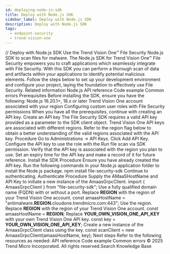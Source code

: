 ```yaml
---
id: deploying-node-js-sdk
title: Deploy with Node.js SDK
sidebar_label: Deploy with Node.js SDK
description: Deploy with Node.js SDK
tags:
  - endpoint-security
  - trend-vision-one
---
```


/*<![CDATA[*/ $('#title').html($('meta[name=map-description]').attr('content')); /*]]>*/ Deploy with Node.js SDK Use the Trend Vision One™ File Security Node.js SDK to scan files for malware. The Node.js SDK for Trend Vision One™ File Security empowers you to craft applications which seamlessly integrate with File Security. With this SDK you can perform a thorough scan of data and artifacts within your applications to identify potential malicious elements. Follow the steps below to set up your development environment and configure your project, laying the foundation to effectively use File Security. Related information Node.js API reference Code example Common errors Prerequisites Before installing the SDK, ensure you have the following: Node.js 16.20.1+, 18.x or later Trend Vision One account associated with your region Configuring custom user roles with File Security permissions When you have all the prerequisites, continue with creating an API key. Create an API key The File Security SDK requires a valid API key provided as a parameter to the SDK client object. Trend Vision One API keys are associated with different regions. Refer to the region flag below to obtain a better understanding of the valid regions associated with the API key. Procedure Go to Administrations → API Keys. Click Add API Key. Configure the API key to use the role with the Run file scan via SDK permission. Verify that the API key is associated with the region you plan to use. Set an expiry time for the API key and make a record of it for future reference. Install the SDK Procedure Ensure you have already created the API key. Run the following commands in your Node.js application folder to install the Node.js package. npm install file-security-sdk Continue to authenticating. Authenticate Procedure Supply the AMaaSHostName and API Key to initiate a new instance of the AmaasGrpcClient. import { AmaasGrpcClient } from "file-security-sdk"; Use a fully qualified domain name (FQDN) with or without a port. Replace __REGION__ with the region of your Trend Vision One account. const amaasHostName = "antimalware.__REGION__.cloudone.trendmicro.com:443"; Use the region. Replace __REGION__ with the region of your Trend Vision One account. const amaasHostName = __REGION__; Replace __YOUR_OWN_VISION_ONE_API_KEY__ with your own Trend Vision One API key. const key = __YOUR_OWN_VISION_ONE_API_KEY__; Create a new instance of the AmaasGrpcClient class using the key. const scanClient = new AmaasGrpcClient(amaasHostName, key); Next steps Refer to the following resources as needed: API reference Code example Common errors © 2025 Trend Micro Incorporated. All rights reserved.Search Knowledge Base